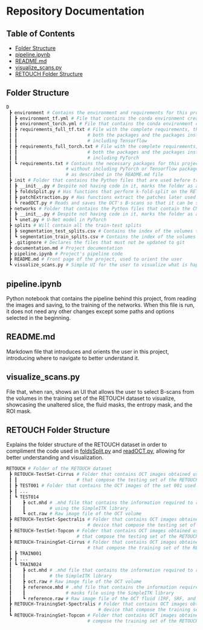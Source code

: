 # Repository Documentation <!-- omit in toc -->

## Table of Contents <!-- omit in toc -->
- [Folder Structure](#folder-structure)
- [pipeline.ipynb](#pipelineipynb)
- [README.md](#readmemd)
- [visualize\_scans.py](#visualize_scanspy)
- [RETOUCH Folder Structure](#retouch-folder-structure)

## Folder Structure
```bash
D
 ┣ environment # Contains the environment and requirements for this project
 ┃ ┣ environment_tf.yml # File that contains the conda environment created used when Tensorflow was used 
 ┃ ┣ environment_torch.yml # File that contains the conda environment created used when PyTorch was used 
 ┃ ┣ requirements_full_tf.txt # File with the complete requirements, that include 
 ┃ ┃                          # both the packages and the packages installed because of those packages,
 ┃ ┃                          # including Tensorflow
 ┃ ┣ requirements_full_torch.txt # File with the complete requirements, that include 
 ┃ ┃                          # both the packages and the packages installed because of those packages,
 ┃ ┃                          # including PyTorch
 ┃ ┗ requirements.txt # Contains the necessary packages for this project and their respective versions, 
 ┃                    # without including PyTorch or Tensorflow packages, which are installed manually 
 ┃                    # as described in the README.md file
 ┣ init # Folder that contains the Python files that are used before training the networks, to prepare the data
 ┃ ┣ __init__.py # Despite not having code in it, marks the folder as a possible library and allows its use in Jupyter
 ┃ ┣ foldsSplit.py # Has functions that perform k-fold-split on the RETOUCH dataset, according to the project needs
 ┃ ┣ patchExtraction.py # Has functions extract the patches later used to train the networks
 ┃ ┗ readOCT.py # Reads and saves the OCT's B-scans so that it can be saved in the user's computer
 ┣ networks # Folder that contains the Python files that contain the CNNs used in this project
 ┃ ┣ __init__.py # Despite not having code in it, marks the folder as a possible library and allows its use in Jupyter
 ┃ ┗ unet.py # U-Net model in PyTorch
 ┣ splits # Will contain all the train-test splits
 ┃ ┣ segmentation_test_splits.csv # Contains the index of the volumes that will be used in the testing of the segmentation models
 ┃ ┗ segmentation_train_splits.csv # Contains the index of the volumes that will be used in the training of the segmentation models
 ┣ .gitignore # Declares the files that must not be updated to git
 ┣ documentation.md # Project documentation
 ┣ pipeline.ipynb # Project's pipeline code
 ┣ README.md # Front page of the project, used to orient the user
 ┗ visualize_scans.py # Simple UI for the user to visualize what is happening to the images in the processing
 ```

## pipeline.ipynb
Python notebook that contains the pipeline behind this project, from reading the images and saving, to the training of the networks. When this file is run, it does not need any other changes except some paths and options selected in the beginning. 

## README.md
Markdown file that introduces and orients the user in this project, introducing where to navigate to better understand it.

## visualize_scans.py
File that, when ran, shows an UI that allows the user to select B-scans from the volumes in the training set of the RETOUCH dataset to visualize, showcasing the unaltered slice, the fluid masks, the entropy mask, and the ROI mask. 

## RETOUCH Folder Structure
Explains the folder structure of the RETOUCH dataset in order to compliment the code used in [foldsSplit.py](./init/foldsSplit.py) and [readOCT.py](./init/readOCT.py), allowing for better understanding and visualization.

```bash
RETOUCH # Folder of the RETOUCH dataset
 ┣ RETOUCH-TestSet-Cirrus # Folder that contains OCT images obtained using the Cirrus device 
 ┃ ┃                      # that compose the testing set of the RETOUCH dataset
 ┃ ┣ TEST001 # Folder that contains the OCT images of the set 001 used in training
 ┣ ┃ ...
 ┃ ┗ TEST014
 ┃    ┣ oct.mhd # .mhd file that contains the information required to read the .raw OCT file 
 ┃    ┃         # using the SimpleITK library
 ┃    ┗ oct.raw # Raw image file of the OCT volume
 ┣ RETOUCH-TestSet-Spectralis # Folder that contains OCT images obtained using the Spectralis
 ┃                            # device that compose the testing set of the RETOUCH dataset
 ┣ RETOUCH-TestSet-Topcon # Folder that contains OCT images obtained using the Topcon device 
 ┃                        # that compose the testing set of the RETOUCH dataset
 ┣ RETOUCH-TrainingSet-Cirrus # Folder that contains OCT images obtained using the Cirrus device 
 ┃                            # that compose the training set of the RETOUCH dataset
 ┃ ┣ TRAIN001
 ┣ ┃ ...
 ┃ ┗ TRAIN024
 ┃    ┣ oct.mhd # .mhd file that contains the information required to read the .raw OCT file using 
 ┃    ┃         # the SimpleITK library
 ┃    ┣ oct.raw # Raw image file of the OCT volume
 ┃    ┣ reference.mhd # .mhd file that contains the information required to read the .raw OCT fluid
 ┃    ┃               # masks file using the SimpleITK library
 ┃    ┗ reference.raw # Raw image file of the OCT fluid (IRF, SRF, and PED) masks
 ┣ RETOUCH-TrainingSet-Spectralis # Folder that contains OCT images obtained using the Spectralis
 ┃                                # device that compose the training set of the RETOUCH dataset
 ┗ RETOUCH-TrainingSet-Topcon # Folder that contains OCT images obtained using the Topcon device that
                              # compose the training set of the RETOUCH dataset
 ```
